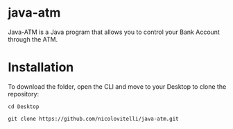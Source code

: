 # java-atm

Java-ATM is a Java program that allows you to control your Bank Account through the ATM.

# Installation

To download the folder, open the CLI and move to your Desktop to clone the repository:

```cd Desktop```

```git clone https://github.com/nicolovitelli/java-atm.git```
